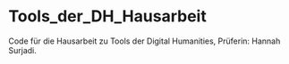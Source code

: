 # Tools_der_DH_Hausarbeit
Code für die Hausarbeit zu Tools der Digital Humanities, Prüferin: Hannah Surjadi.
